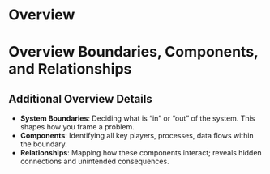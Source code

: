 # Overview
# Overview Boundaries, Components, and Relationships

## Additional Overview Details
- **System Boundaries**: Deciding what is “in” or “out” of the system. This shapes how you frame a problem.  
- **Components**: Identifying all key players, processes, data flows within the boundary.  
- **Relationships**: Mapping how these components interact; reveals hidden connections and unintended consequences.



